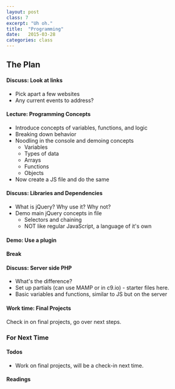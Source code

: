 ```yaml
---
layout: post
class: 7
excerpt: "Uh oh."
title:  "Programming"
date:   2015-03-28
categories: class
---
```


## The Plan

#### <span class="post-title-pre">Discuss:</span> Look at links

* Pick apart a few websites
* Any current events to address?


#### <span class="post-title-pre">Lecture:</span> Programming Concepts

* Introduce concepts of variables, functions, and logic
* Breaking down behavior
* Noodling in the console and demoing concepts
	* Variables 
	* Types of data
	* Arrays
	* Functions
	* Objects
* Now create a JS file and do the same

#### <span class="post-title-pre">Discuss:</span> Libraries and Dependencies

* What is jQuery? Why use it? Why not?
* Demo main jQuery concepts in file
	* Selectors and chaining
	* NOT like regular JavaScript, a language of it's own

#### <span class="post-title-pre">Demo:</span> Use a plugin


#### Break

#### <span class="post-title-pre">Discuss:</span> Server side PHP

* What's the difference?
* Set up partials (can use MAMP or in c9.io) - starter files here.
* Basic variables and functions, similar to JS but on the server

#### <span class="post-title-pre">Work time:</span> Final Projects

Check in on final projects, go over next steps.

<div class="post-todos notice" markdown="1">

### For Next Time

#### Todos

* Work on final projects, will be a check-in next time.

#### Readings



</div>

